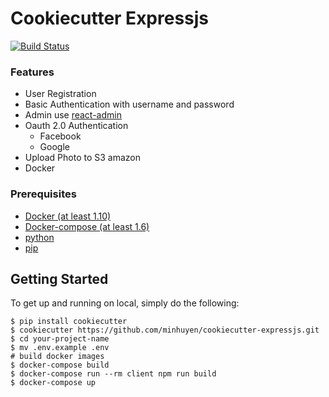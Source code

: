 # Cookiecutter Expressjs

[![Build Status](https://travis-ci.org/minhuyen/cookiecutter-expressjs.svg?branch=develop)](https://travis-ci.org/minhuyen/cookiecutter-expressjs)

### Features ###

* User Registration
* Basic Authentication with username and password
* Admin use [react-admin](https://github.com/marmelab/react-admin)
* Oauth 2.0 Authentication
  * Facebook
  * Google
* Upload Photo to S3 amazon
* Docker 

### Prerequisites

- [Docker (at least 1.10)](https://www.docker.com/)
- [Docker-compose (at least 1.6)](https://docs.docker.com/compose/install/)
- [python](https://www.python.org/)
- [pip](https://pip.pypa.io/en/stable/installing/)

## Getting Started

To get up and running on local, simply do the following:

    $ pip install cookiecutter
	$ cookiecutter https://github.com/minhuyen/cookiecutter-expressjs.git
	$ cd your-project-name
	$ mv .env.example .env
	# build docker images
	$ docker-compose build
	$ docker-compose run --rm client npm run build
	$ docker-compose up
